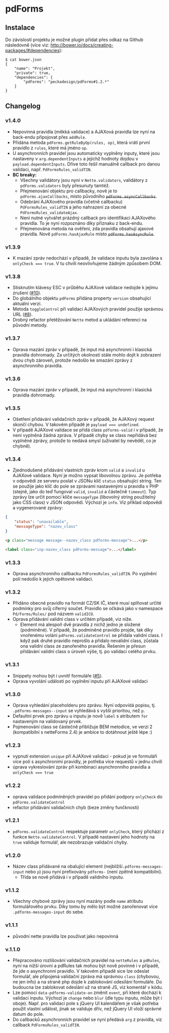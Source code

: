# pdForms

## Instalace

Do závislostí projektu je možné plugin přidat přes odkaz na Github následovně (více viz: http://bower.io/docs/creating-packages/#dependencies):

```
$ cat bower.json
{
	"name": "Projekt",
	"private": true,
	"dependencies": {
		"pdForms": "peckadesign/pdForms#1.2.*"
	}
}
```


## Changelog

### v1.4.0
- Nepovinná pravidla (měkká validace) a AJAXová pravidla lze nyní na back-endu připojovat přes `addRule`. 
- Přidána metoda `pdForms.getRuleByOp(rules, op)`, která vrátí první pravidlo z `rules`, které má jméno `op`.
- U asynchronních pravidel jsou automaticky vyplněny inputy, které jsou nastaveny v `arg.dependentInputs` a jejichž hodnoty dojdou v `payload.dependentInputs`. Dříve toto řešil manuálně callback pro danou validaci, např. `PdFormsRules_validTIN`.
- **BC breaky:**
    - Všechny validátory jsou nyní v `Nette.validators`, validátory z `pdForms.validators` byly přesunuty tamtéž.
    - Přejmenování objektu pro callbacky, nově je to `pdForms.ajaxCallbacks`, místo původního ~~`pdForms.asyncCallbacks`~~.
    - Odebrání AJAXového pravidla (včetně callbacku) `PdFormsRules_validTIN` a jeho nahrazení za obecné `PdFormsRules_validateAjax`.
    - Není nutné vytvářet prázdný callback pro identifikaci AJAXového pravidla. To je nyní rozpoznáno díky příznaku z back-endu.  
    - Přejmenována metoda na ověření, zda pravidla obsahují ajaxové pravidla. Nově `pdForms.hasAjaxRule` místo ~~`pdForms.hasAsyncRule`~~.


### v1.3.9
- K mazání zpráv nedochází v případě, že validace inputu byla zavolána s `onlyCheck === true`. V tu chvíli neovlivňujeme žádným způsobem DOM.

### v1.3.8
- Stisknutím klávesy ESC v průběhu AJAXové validace nedojde k jejímu zrušení ([#10](https://github.com/peckadesign/pdForms/issues/10)).
- Do globálního objektu `pdForms` přidána property `version` obsahující aktuální verzi.
- Metoda `toggleControl` při validaci AJAXových pravidel použije správnou URL ([#8](https://github.com/peckadesign/pdForms/issues/8)).
- Drobný refactor přetěžování `Nette` metod a ukládání referencí na původní metody. 

### v1.3.7
- Oprava mazání zpráv v případě, že input má asynchronní i klasická pravidla dohromady. Za určitých okolností stále mohlo dojít k zobrazení dvou chyb zároveň, protože nedošlo ke smazání zprávy z asynchronního pravidla.

### v1.3.6
- Oprava mazání zpráv v případě, že input má asynchronní i klasická pravidla dohromady.

### v1.3.5
- Ošetření přidávání validačních zpráv v případě, že AJAXový request skončí chybou. V takovém případě je `payload === undefined`.
- V případě AJAXové validace se přidá class `pdforms-valid` i v případě, že není vyplněná žádná zpráva. V případě chyby se class nepřidává bez vyplněné zprávy, protože to nedává smysl (uživatel by nevěděl, co je chybně). 

### v1.3.4
- Zjednodušené přidávání vlastních zpráv krom `valid` a `invalid` u AJAXové validace. Nyní je možno vypsat libovolnou zprávu. Je potřeba v odpovědi ze serveru poslat v JSONu klíč `status` obsahující string. Ten se použije jako klíč do pole se zprávami nastavenými u pravidla v PHP (stejně, jako do teď fungoval `valid`, `invalid` a částečně `timeout`). Typ zprávy lze určit pomocí klíče `messageType` (libovolný string použitelný jako CSS class) v JSON odpovědi. Výchozí je `info`. Viz příklad odpovědi a vygenerované zprávy:

```json
{
	"status": "unavailable",
	"messageType": "nazev_class"
}
``` 

```html
<p class="message message--nazev_class pdforms-message">...</p>

<label class="inp-nazev_class pdForms-message">...</label>
```

### v1.3.3
- Oprava asynchronního callbacku `PdFormsRules_validTIN`. Po vyplnění polí nedošlo k jejich opětovné validaci.

### v1.3.2
- Přidáno obecné pravidlo na formát CZ/SK IČ, které musí splňovat určité podmínky pro svůj ciferný součet. Pravidlo se očkává jako v namespace `Pd/Forms/Rules/` pod názvem `validICO`.
- Oprava přidávání validní class v určitém případě, viz níže.
  - Element má alespoň dvě pravidla z nichž jedno je složené (podmíněné). V případě, že podmíněné pravidlo projde, tak díky vnořenému volání `pdForms.validateControl` se přidala validní class. I když pak druhé pravidlo neprošlo a přidalo nevalidní class, zůstala ona validní class ze zanořeného pravidla. Řešením je přesun přidávání validní class o úroveň výše, tj. po validaci celého prvku.  

### v1.3.1
- Snippety mohou být i uvnitř formuláře ([#5](https://github.com/peckadesign/pdForms/issues/5)).
- Oprava vyvolání události po vyplnění inputu při AJAXové validaci

### v1.3.0
- Oprava vyhledání placeholderu pro zprávu. Nyní odpovídá popisu, tj. `.pdforms-messages--input` se vyhledává s vyšší prioritou, než `p`.
- Defaultní prvek pro zprávu u inputu je nově `label` s atributem `for` nastaveným na validovaný prvek.
- Pojmenování class se částečně přibližuje BEM metodice, ve verzi 2 (kompatibilní s netteForms 2.4) je ambice to dotáhnout ještě lépe :)

### v1.2.3
- vypnutí extension `unique` při AJAXové validaci - pokud je ve formuláři více polí s asynchroními pravidly, je potřeba více requestů v jednu chvíli
- úprava vykreslování zpráv při kombinaci asynchronního pravidla a `onlyCheck === true` 

### v1.2.2
- oprava validace podmíněných pravidel po přidání podpory `onlyCheck` do `pdForms.validateControl`
- refactor přidávání validačních chyb (beze změny funčknosti)

### v1.2.1
- `pdForms.validateControl` respektuje parametr `onlyCheck`, který přichází z funkce `Nette.validateControl`. V případě nastavení jeho hodnoty na `true` validuje formulář, ale nezobrazuje validační chyby.

### v1.2.0
- Název class přidávané na obalující element (nejbližší`.pdforms-messages-input` nebo `p`) jsou nyní prefixovány `pdforms-` (není zpětně kompatibilní).
  - Třída se nově přidává i v případě validního inputu.

### v1.1.2
- Všechny chybové zprávy jsou nyní mazány podle `name` atributu formulářového prvku. Díky tomu by mělo být možné zanořenovat více `.pdforms-messages-input` do sebe.

### v1.1.1
- původní nette pravidla lze používat jako nepovinná

### v.1.1.0
- Přepracováno rozlišování validačních pravidel na `netteRules` a `pdRules`, nyní na nižší úrovni a pdRules tak mohou být nově povinné i v případě, že jde o asynchronní pravidlo. V takovém případě sice lze odeslat formulář, ale připojená validační zpráva má správnou `class` (chybovou, ne jen info) a na straně php dojde k zablokování odesílání formuláře. Do budoucna lze zablokovat odeslání už na straně JS, viz komentář v kódu.
- Lze pomocí `data-pdforms-validate-on` změnit `event`, při které dochází k validaci inputu. Výchozí je `change` nebo `blur` (dle typu inputu, může být i oboje). Např. pro validaci pole s jQuery UI kalendářem je však potřeba použít vlastní událost, jinak se validuje dřív, než jQuery UI vloží správné datum do pole.
- Do callbacků asynchronních pravidel se nyní předává `arg` z pravidla, viz callback `PdFormsRules_validTIN`.
